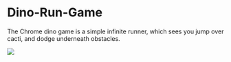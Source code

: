 # Dino-Run-Game
The Chrome dino game is a simple infinite runner, which sees you jump over cacti, and dodge underneath obstacles.

![](screenshot/screenshot.png)
